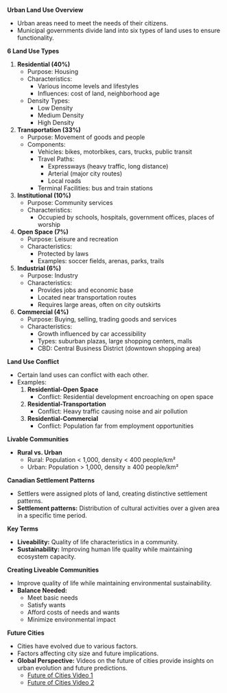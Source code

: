 **Urban Land Use Overview**

- Urban areas need to meet the needs of their citizens.
- Municipal governments divide land into six types of land uses to ensure functionality.

**6 Land Use Types**
1. **Residential (40%)**
    - Purpose: Housing
    - Characteristics:
        - Various income levels and lifestyles
        - Influences: cost of land, neighborhood age
    - Density Types:
        - Low Density
        - Medium Density
        - High Density
2. **Transportation (33%)**    
    - Purpose: Movement of goods and people
    - Components:
        - Vehicles: bikes, motorbikes, cars, trucks, public transit
        - Travel Paths:
            - Expressways (heavy traffic, long distance)
            - Arterial (major city routes)
            - Local roads
        - Terminal Facilities: bus and train stations
3. **Institutional (10%)**
    - Purpose: Community services
    - Characteristics:
        - Occupied by schools, hospitals, government offices, places of worship
4. **Open Space (7%)**
    - Purpose: Leisure and recreation
    - Characteristics:
        - Protected by laws
        - Examples: soccer fields, arenas, parks, trails
5. **Industrial (6%)**
    - Purpose: Industry
    - Characteristics:
        - Provides jobs and economic base
        - Located near transportation routes
        - Requires large areas, often on city outskirts
6. **Commercial (4%)**
    - Purpose: Buying, selling, trading goods and services
    - Characteristics:
        - Growth influenced by car accessibility
        - Types: suburban plazas, large shopping centers, malls
        - CBD: Central Business District (downtown shopping area)

**Land Use Conflict**
- Certain land uses can conflict with each other.
- Examples:
    1. **Residential-Open Space**
        - Conflict: Residential development encroaching on open space
    2. **Residential-Transportation**
        - Conflict: Heavy traffic causing noise and air pollution
    3. **Residential-Commercial**
        - Conflict: Population far from employment opportunities

**Livable Communities**
- **Rural vs. Urban**
    - Rural: Population < 1,000, density < 400 people/km²
    - Urban: Population > 1,000, density ≥ 400 people/km²

**Canadian Settlement Patterns**
- Settlers were assigned plots of land, creating distinctive settlement patterns.
- **Settlement patterns:** Distribution of cultural activities over a given area in a specific time period.

**Key Terms**

- **Liveability:** Quality of life characteristics in a community.
- **Sustainability:** Improving human life quality while maintaining ecosystem capacity.

**Creating Liveable Communities**

- Improve quality of life while maintaining environmental sustainability.
- **Balance Needed:**
    - Meet basic needs
    - Satisfy wants
    - Afford costs of needs and wants
    - Minimize environmental impact

**Future Cities**

- Cities have evolved due to various factors.
- Factors affecting city size and future implications.
- **Global Perspective:** Videos on the future of cities provide insights on urban evolution and future predictions.
    - [Future of Cities Video 1](https://www.youtube.com/watch?v=xOOWk5yCMMs)
    - [Future of Cities Video 2](https://www.youtube.com/watch?v=kBd8MwUO-L0&t=89s)